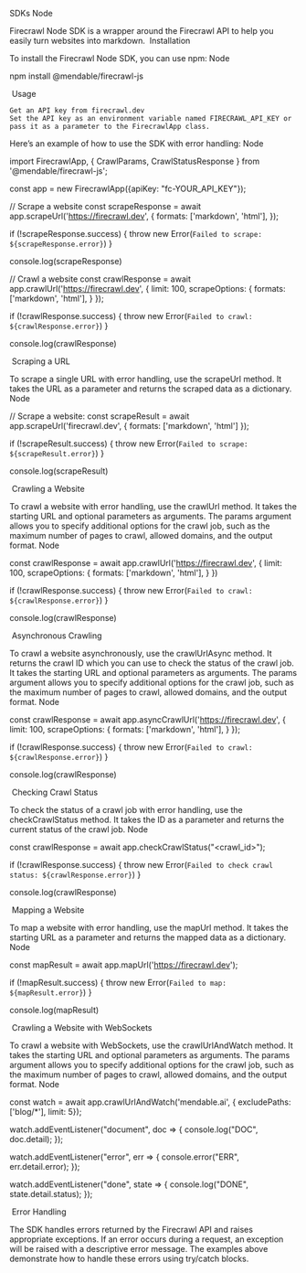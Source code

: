 SDKs
Node

Firecrawl Node SDK is a wrapper around the Firecrawl API to help you easily turn websites into markdown.
​
Installation

To install the Firecrawl Node SDK, you can use npm:
Node

npm install @mendable/firecrawl-js

​
Usage

    Get an API key from firecrawl.dev
    Set the API key as an environment variable named FIRECRAWL_API_KEY or pass it as a parameter to the FirecrawlApp class.

Here’s an example of how to use the SDK with error handling:
Node

import FirecrawlApp, { CrawlParams, CrawlStatusResponse } from '@mendable/firecrawl-js';

const app = new FirecrawlApp({apiKey: "fc-YOUR_API_KEY"});

// Scrape a website
const scrapeResponse = await app.scrapeUrl('https://firecrawl.dev', {
  formats: ['markdown', 'html'],
});

if (!scrapeResponse.success) {
  throw new Error(`Failed to scrape: ${scrapeResponse.error}`)
}

console.log(scrapeResponse)

// Crawl a website
const crawlResponse = await app.crawlUrl('https://firecrawl.dev', {
  limit: 100,
  scrapeOptions: {
    formats: ['markdown', 'html'],
  }
});

if (!crawlResponse.success) {
  throw new Error(`Failed to crawl: ${crawlResponse.error}`)
}

console.log(crawlResponse)

​
Scraping a URL

To scrape a single URL with error handling, use the scrapeUrl method. It takes the URL as a parameter and returns the scraped data as a dictionary.
Node

// Scrape a website:
const scrapeResult = await app.scrapeUrl('firecrawl.dev', { formats: ['markdown', 'html'] });

if (!scrapeResult.success) {
  throw new Error(`Failed to scrape: ${scrapeResult.error}`)
}

console.log(scrapeResult)

​
Crawling a Website

To crawl a website with error handling, use the crawlUrl method. It takes the starting URL and optional parameters as arguments. The params argument allows you to specify additional options for the crawl job, such as the maximum number of pages to crawl, allowed domains, and the output format.
Node

const crawlResponse = await app.crawlUrl('https://firecrawl.dev', {
  limit: 100,
  scrapeOptions: {
    formats: ['markdown', 'html'],
  }
})

if (!crawlResponse.success) {
  throw new Error(`Failed to crawl: ${crawlResponse.error}`)
}

console.log(crawlResponse)

​
Asynchronous Crawling

To crawl a website asynchronously, use the crawlUrlAsync method. It returns the crawl ID which you can use to check the status of the crawl job. It takes the starting URL and optional parameters as arguments. The params argument allows you to specify additional options for the crawl job, such as the maximum number of pages to crawl, allowed domains, and the output format.
Node

const crawlResponse = await app.asyncCrawlUrl('https://firecrawl.dev', {
  limit: 100,
  scrapeOptions: {
    formats: ['markdown', 'html'],
  }
});

if (!crawlResponse.success) {
  throw new Error(`Failed to crawl: ${crawlResponse.error}`)
}

console.log(crawlResponse)

​
Checking Crawl Status

To check the status of a crawl job with error handling, use the checkCrawlStatus method. It takes the ID as a parameter and returns the current status of the crawl job.
Node

const crawlResponse = await app.checkCrawlStatus("<crawl_id>");

if (!crawlResponse.success) {
  throw new Error(`Failed to check crawl status: ${crawlResponse.error}`)
}

console.log(crawlResponse)

​
Mapping a Website

To map a website with error handling, use the mapUrl method. It takes the starting URL as a parameter and returns the mapped data as a dictionary.
Node

const mapResult = await app.mapUrl('https://firecrawl.dev');

if (!mapResult.success) {
  throw new Error(`Failed to map: ${mapResult.error}`)
}

console.log(mapResult)

​
Crawling a Website with WebSockets

To crawl a website with WebSockets, use the crawlUrlAndWatch method. It takes the starting URL and optional parameters as arguments. The params argument allows you to specify additional options for the crawl job, such as the maximum number of pages to crawl, allowed domains, and the output format.
Node

const watch = await app.crawlUrlAndWatch('mendable.ai', { excludePaths: ['blog/*'], limit: 5});

watch.addEventListener("document", doc => {
  console.log("DOC", doc.detail);
});

watch.addEventListener("error", err => {
  console.error("ERR", err.detail.error);
});

watch.addEventListener("done", state => {
  console.log("DONE", state.detail.status);
});

​
Error Handling

The SDK handles errors returned by the Firecrawl API and raises appropriate exceptions. If an error occurs during a request, an exception will be raised with a descriptive error message. The examples above demonstrate how to handle these errors using try/catch blocks.